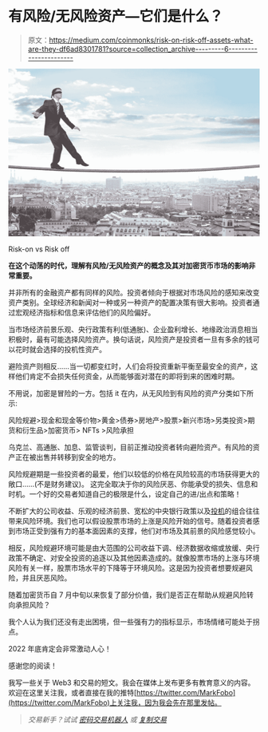 # 有风险/无风险资产—它们是什么？

> 原文：<https://medium.com/coinmonks/risk-on-risk-off-assets-what-are-they-df6ad8301781?source=collection_archive---------6----------------------->

![](img/2ccf2021b53dac59bcbc4a85f8e73009.png)

Risk-on vs Risk off

**在这个动荡的时代，理解有风险/无风险资产的概念及其对加密货币市场的影响非常重要。**

并非所有的金融资产都有同样的风险。投资者倾向于根据对市场风险的感知来改变资产类别。全球经济和新闻对一种或另一种资产的配置决策有很大影响。投资者通过宏观经济指标和信息来评估他们的风险偏好。

当市场经济前景乐观、央行政策有利(低通胀)、企业盈利增长、地缘政治消息相当积极时，最有可能选择风险资产。换句话说，风险资产是投资者一旦有多余的钱可以花时就会选择的投机性资产。

避险资产则相反……当一切都变红时，人们会将投资重新平衡至最安全的资产，这样他们肯定不会损失任何资金，从而能够面对潜在的即将到来的困难时期。

不用说，加密是冒险的一方。包括 it 在内，从无风险到有风险的资产分类如下所示:

风险规避>现金和现金等价物>黄金>债券>房地产>股票>新兴市场>另类投资>期货和衍生品>加密货币> NFTs >风险承担

乌克兰、高通胀、加息、监管谈判，目前正推动投资者转向避险资产。有风险的资产正在被出售并转移到安全的地方。

风险规避期是一些投资者的最爱，他们以较低的价格在风险较高的市场获得更大的敞口……(不是财务建议)。
这完全取决于你的风险厌恶、你能承受的损失、信息和时机。一个好的交易者知道自己的极限是什么，设定自己的进/出点和策略！

不断扩大的公司收益、乐观的经济前景、宽松的中央银行政策以及[投机](https://www.investopedia.com/terms/s/speculation.asp)的组合往往带来风险环境。我们也可以假设股票市场的上涨是风险开始的信号。随着投资者感到市场正受到强有力的基本面因素的支撑，他们对市场及其前景的风险感觉较小。

相反，风险规避环境可能是由大范围的公司收益下调、经济数据收缩或放缓、央行政策不确定、对安全投资的追逐以及其他因素造成的。就像股票市场的上涨与环境风险有关一样，股票市场水平的下降等于环境风险。这是因为投资者想要规避风险，并且厌恶风险。

随着加密货币自 7 月中旬以来恢复了部分价值，我们是否正在帮助从规避风险转向承担风险？

我个人认为我们还没有走出困境，但一些强有力的指标显示，市场情绪可能处于拐点。

2022 年底肯定会非常激动人心！

感谢您的阅读！

我写一些关于 Web3 和交易的短文。我会在媒体上发布更多有教育意义的内容。欢迎在这里关注我，或者直接在我的推特[https://twitter.com/MarkFobo](https://twitter.com/MarkFobo)上关注我，因为我会先在那里发帖。

> *交易新手？试试* [*密码交易机器人*](/coinmonks/crypto-trading-bot-c2ffce8acb2a) *或* [*复制交易*](/coinmonks/top-10-crypto-copy-trading-platforms-for-beginners-d0c37c7d698c)